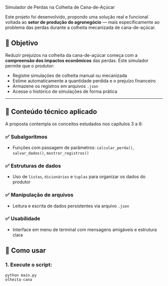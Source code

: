  Simulador de Perdas na Colheita de Cana-de-Açúcar

Este projeto foi desenvolvido, propondo uma solução real e funcional voltada ao **setor de produção do agronegócio** — mais especificamente ao problema das perdas durante a colheita mecanizada de cana-de-açúcar.

## 🎯 Objetivo

Reduzir prejuízos na colheita da cana-de-açúcar começa com a **compreensão dos impactos econômicos** das perdas. Este simulador permite que o produtor:

- Registre simulações de colheita manual ou mecanizada
- Estime automaticamente a quantidade perdida e o prejuízo financeiro
- Armazene os registros em arquivos `.json`
- Acesse o histórico de simulações de forma prática

---

## 🧱 Conteúdo técnico aplicado

A proposta contempla os conceitos estudados nos capítulos 3 a 6:

### ✅ Subalgoritmos
- Funções com passagem de parâmetros: `calcular_perda()`, `salvar_dados()`, `mostrar_registros()`

### ✅ Estruturas de dados
- Uso de `listas`, `dicionários` e `tuplas` para organizar os dados do produtor

### ✅ Manipulação de arquivos
- Leitura e escrita de dados persistentes via arquivo `.json`

### ✅ Usabilidade
- Interface em menu de terminal com mensagens amigáveis e estrutura clara


## 📌 Como usar

### 1. Execute o script:
```bash
python main.py
olheita-cana
